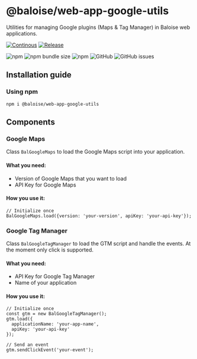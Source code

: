 # @baloise/web-app-google-utils
Utilities for managing Google plugins (Maps & Tag Manager) in Baloise web applications.

[![Continous](https://github.com/baloise/web-app-google-utils/actions/workflows/continous.yml/badge.svg?branch=master)](https://github.com/baloise/web-app-google-utils/actions/workflows/continous.yml)
[![Release](https://github.com/baloise/web-app-google-utils/actions/workflows/release.yml/badge.svg?branch=master)](https://github.com/baloise/web-app-google-utils/actions/workflows/release.yml)

![npm](https://img.shields.io/npm/v/@baloise/web-app-google-utils)
![npm bundle size](https://img.shields.io/bundlephobia/min/@baloise/web-app-google-utils)
![npm](https://img.shields.io/npm/dt/@baloise/web-app-google-utils)
![GitHub](https://img.shields.io/github/license/baloise/web-app-google-utils)
![GitHub issues](https://img.shields.io/github/issues/baloise/web-app-google-utils)


## Installation guide
### Using npm
`npm i @baloise/web-app-google-utils`

## Components

### Google Maps
Class `BalGoogleMaps` to load the Google Maps script into your application.

#### What you need:
- Version of Google Maps that you want to load
- API Key for Google Maps

#### How you use it:
```
// Initialize once
BalGoogleMaps.load({version: 'your-version', apiKey: 'your-api-key'});
```

### Google Tag Manager
Class `BalGoogleTagManager` to load the GTM script and handle the events. At the moment only click is supported.

#### What you need:
- API Key for Google Tag Manager
- Name of your application

#### How you use it:
```
// Initialize once
const gtm = new BalGoogleTagManager();
gtm.load({
  applicationName: 'your-app-name',
  apiKey: 'your-api-key'
});

// Send an event
gtm.sendClickEvent('your-event');
```
